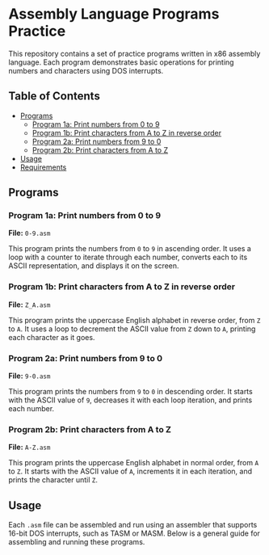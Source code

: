 # Assembly Language Programs Practice

This repository contains a set of practice programs written in x86 assembly language. Each program demonstrates basic operations for printing numbers and characters using DOS interrupts.

## Table of Contents

- [Programs](#programs)
  - [Program 1a: Print numbers from 0 to 9](#program-1a-print-numbers-from-0-to-9)
  - [Program 1b: Print characters from A to Z in reverse order](#program-1b-print-characters-from-a-to-z-in-reverse-order)
  - [Program 2a: Print numbers from 9 to 0](#program-2a-print-numbers-from-9-to-0)
  - [Program 2b: Print characters from A to Z](#program-2b-print-characters-from-a-to-z)
- [Usage](#usage)
- [Requirements](#requirements)

## Programs

### Program 1a: Print numbers from 0 to 9

**File:** `0-9.asm`

This program prints the numbers from `0` to `9` in ascending order. It uses a loop with a counter to iterate through each number, converts each to its ASCII representation, and displays it on the screen.

### Program 1b: Print characters from A to Z in reverse order

**File:** `Z_A.asm`

This program prints the uppercase English alphabet in reverse order, from `Z` to `A`. It uses a loop to decrement the ASCII value from `Z` down to `A`, printing each character as it goes.

### Program 2a: Print numbers from 9 to 0

**File:** `9-0.asm`

This program prints the numbers from `9` to `0` in descending order. It starts with the ASCII value of `9`, decreases it with each loop iteration, and prints each number.

### Program 2b: Print characters from A to Z

**File:** `A-Z.asm`

This program prints the uppercase English alphabet in normal order, from `A` to `Z`. It starts with the ASCII value of `A`, increments it in each iteration, and prints the character until `Z`.

## Usage

Each `.asm` file can be assembled and run using an assembler that supports 16-bit DOS interrupts, such as TASM or MASM. Below is a general guide for assembling and running these programs.

